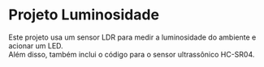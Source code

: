 ﻿# Projeto Luminosidade

Este projeto usa um sensor LDR para medir a luminosidade do ambiente e acionar um LED.  
Além disso, também inclui o código para o sensor ultrassônico HC-SR04.
